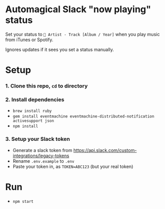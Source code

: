 # Automagical Slack "now playing" status

Set your status to `🎵 Artist - Track [Album / Year]` when you play music from iTunes or Spotify.

Ignores updates if it sees you set a status manually.

# Setup

### 1. Clone this repo, `cd` to directory

### 2. Install dependencies
- `brew install ruby`
- `gem install eventmachine eventmachine-distributed-notification activesupport json`
- `npm install`

### 3. Setup your Slack token
- Generate a slack token from https://api.slack.com/custom-integrations/legacy-tokens
- Rename `.env.example` to `.env`
- Paste your token in, as `TOKEN=ABC123` (but your real token)

# Run

- `npm start`
